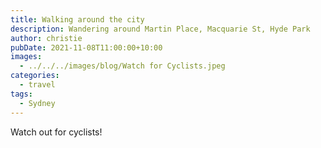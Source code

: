 ```yaml
---
title: Walking around the city
description: Wandering around Martin Place, Macquarie St, Hyde Park
author: christie
pubDate: 2021-11-08T11:00:00+10:00
images:
  - ../../../images/blog/Watch for Cyclists.jpeg
categories:
  - travel
tags:
  - Sydney
---
```


Watch out for cyclists!
